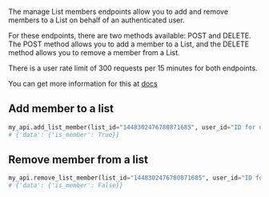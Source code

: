 The manage List members endpoints allow you to add and remove members to a List on behalf of an authenticated user.

For these endpoints, there are two methods available: POST and DELETE. The POST method allows you to add a member to a List, and the DELETE method allows you to remove a member from a List. 

There is a user rate limit of 300 requests per 15 minutes for both endpoints.

You can get more information for this at [docs](https://developer.twitter.com/en/docs/twitter-api/lists/manage-lists/api-reference/post-lists-id-members)

## Add member to a list

```python
my_api.add_list_member(list_id="1448302476780871685", user_id="ID for user added to the list")
# {'data': {'is_member': True}}
```

## Remove member from a list

```python
my_api.remove_list_member(list_id="1448302476780871685", user_id="ID for user will be removed from the list")
# {'data': {'is_member': False}}
```

